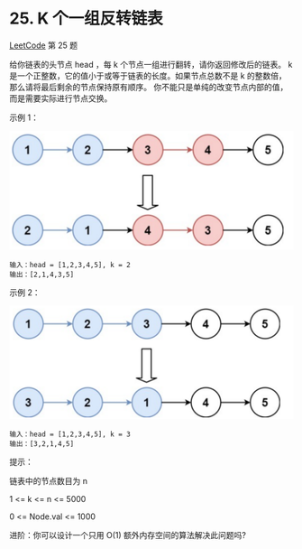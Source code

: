 # 25. K 个一组反转链表

[LeetCode](https://leetcode.cn/problems/reverse-nodes-in-k-group/) 第 25 题

给你链表的头节点 head ，每 k 个节点一组进行翻转，请你返回修改后的链表。
k 是一个正整数，它的值小于或等于链表的长度。如果节点总数不是 k 的整数倍，那么请将最后剩余的节点保持原有顺序。
你不能只是单纯的改变节点内部的值，而是需要实际进行节点交换。

示例 1：

![01](./01.png)


```
输入：head = [1,2,3,4,5], k = 2
输出：[2,1,4,3,5]
```

示例 2：

![02](./02.png)

```
输入：head = [1,2,3,4,5], k = 3
输出：[3,2,1,4,5]
```

提示：

链表中的节点数目为 n

1 <= k <= n <= 5000

0 <= Node.val <= 1000

进阶：你可以设计一个只用 O(1) 额外内存空间的算法解决此问题吗?